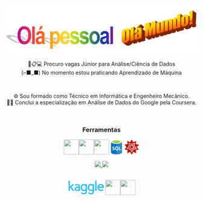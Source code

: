<p align="center">
<img src="https://github.com/brauliolv/brauliolv/blob/main/wordart-removebg-preview.png?raw=true" width="700" height="130"/>
</p>
<p align="center">
🎲📋💻 Procuro vagas Júnior para Análise/Ciência de Dados<br>
(⌐■_■) No momento estou praticando Aprendizado de Máquina
</p>
<br>
<p align="center">
⚙ Sou formado como Técnico em Informática e Engenheiro Mecânico.<br>
👨‍💻 Conclui a especialização em Análise de Dados do Google pela Coursera.
</p>
<br>
<h3 align="center">Ferramentas
</h3>
<p align="center">
<img src="https://cdn.jsdelivr.net/gh/devicons/devicon/icons/python/python-original.svg" width="40" height="40"/><img src="https://cdn.jsdelivr.net/gh/devicons/devicon/icons/pandas/pandas-original.svg" width="40" height="40"/><img src="https://cdn.jsdelivr.net/gh/devicons/devicon/icons/r/r-original.svg" width="40" height="40"/><img src="https://github.com/brauliolv/brauliolv/blob/main/png-clipart-microsoft-sql-server-microsoft-azure-sql-database-microsoft-text-logo-thumbnail-removebg-preview.png?raw=true" width="40" height="40"/><img src="https://github.com/brauliolv/brauliolv/blob/main/wolfram-mathematica-3629160-3030300.png?raw=true" width="40" height="40"/>
</p>

<div align="center">
<a href="https://github.com/brauliolv">
<img height="100em" src="https://github-readme-stats.vercel.app/api/top-langs/?username=brauliolv&layout=compact&langs_count=7&theme=dracula"/>
<img height="100em" src="https://github-readme-stats.vercel.app/api?username=brauliolv&show_icons=true&theme=dracula&include_all_commits=true&count_private=true"/>
</div>
<br>
<p align="center">
  <a href="https://www.kaggle.com/brauliolv" rel="some text"><img src="https://github.com/brauliolv/brauliolv/blob/main/download-removebg-preview%20(1).png?raw=true" alt="" width="100" height="40"/></a><a href="https://www.linkedin.com/in/brauliolv/" rel="some text"><img src="https://cdn.jsdelivr.net/gh/devicons/devicon/icons/linkedin/linkedin-original.svg" alt="" width="40" height="40"/></a><a href="https://www.instagram.com/brlvieira/" rel="some text"><img src="https://upload.wikimedia.org/wikipedia/commons/thumb/a/a5/Instagram_icon.png/1024px-Instagram_icon.png" alt="" width="40" height="40"/></a>
  </p>
